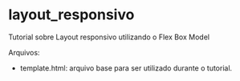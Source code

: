 # layout_responsivo
Tutorial sobre Layout responsivo utilizando o Flex Box Model

Arquivos:
  - template.html: arquivo base para ser utilizado durante o tutorial.
